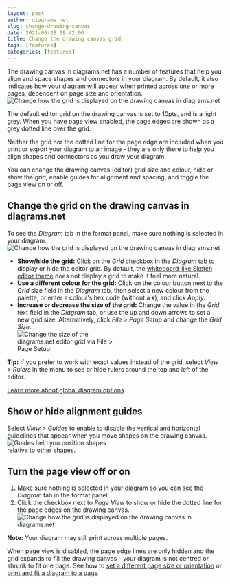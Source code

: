 ```yaml
---
layout: post
author: diagrams.net
slug: change-drawing-canvas
date: 2021-06-28 09:42:00
title: Change the drawing canvas grid
tags: [features]
categories: [features]
---
```


The drawing canvas in diagrams.net has a number of features that help you align and space shapes and connectors in your diagram. By default, it also indicates how your diagram will appear when printed across one or more pages, dependent on page size and orientation.
<br /><img src="/assets/img/blog/sketch-theme-custom-editor-grid.png" style="width=100%;max-width:600px;height:auto;" alt="Change how the grid is displayed on the drawing canvas in diagrams.net"> 

The default editor grid on the drawing canvas is set to 10pts, and is a light grey. When you have page view enabled, the page edges are shown as a grey dotted line over the grid.

Neither the grid nor the dotted line for the page edge are included when you print or export your diagram to an image - they are only there to help you align shapes and connectors as you draw your diagram.

You can change the drawing canvas (editor) grid size and colour, hide or show the grid, enable guides for alignment and spacing, and toggle the page view on or off. 

## Change the grid on the drawing canvas in diagrams.net

To see the _Diagram_ tab in the format panel, make sure nothing is selected in your diagram.
<br /><img src="/assets/img/blog/diagram-tab-grid.png" style="width=100%;max-width:600px;height:auto;" alt="Change how the grid is displayed on the drawing canvas in diagrams.net"> 

* **Show/hide the grid:** Click on the _Grid_ checkbox in the _Diagram_ tab to display or hide the editor grid. By default, the [whiteboard-like Sketch editor theme](/blog/diagram-editor-theme.html) does not display a grid to make it feel more natural.
* **Use a different colour for the grid:** Click on the colour button next to the _Grid_ size field in the _Diagram_ tab, then select a new colour from the palette, or enter a colour's hex code (without a ``#``), and click _Apply_. 
* **Increase or decrease the size of the grid:** Change the value in the _Grid_ text field in the _Diagram_ tab, or use the up and down arrows to set a new grid size. Alternatively, click _File > Page Setup_ and change the _Grid Size_.
<br /><img src="/assets/img/blog/page-setup-grid-size.png" style="width=100%;max-width:250px;height:auto;" alt="Change the size of the diagrams.net editor grid via File > Page Setup">

**Tip:** If you prefer to work with exact values instead of the grid, select _View > Rulers_ in the menu to see or hide rulers around the top and left of the editor.

[Learn more about global diagram options](/doc/faq/diagram-options.html)

## Show or hide alignment guides

Select _View > Guides_ to enable to disable the vertical and horizontal guidelines that appear when you move shapes on the drawing canvas. 
<br /><img src="/assets/img/blog/guides.png" style="width=100%;max-width:250px;height:auto;" alt="Guides help you position shapes relative to other shapes.">

## Turn the page view off or on

1. Make sure nothing is selected in your diagram so you can see the _Diagram_ tab in the format panel. 
2. Click the checkbox next to _Page View_ to show or hide the dotted line for the page edges on the drawing canvas. 
<br /><img src="/assets/img/blog/diagram-tab-page-view-disabled.png" style="width=100%;max-width:600px;height:auto;" alt="Change how the grid is displayed on the drawing canvas in diagrams.net">

**Note:** Your diagram may still print across multiple pages. 

When page view is disabled, the page edge lines are only hidden and the grid expands to fill the drawing canvas - your diagram is not centred or shrunk to fit one page. See how to [set a different page size or orientation](/doc/faq/page-size-orientation.html) or [print and fit a diagram to a page](/doc/faq/print-fit-to-page.html)